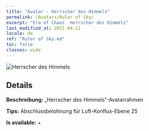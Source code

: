 ```yaml
---
title: "Avatar - Herrscher des Himmels"
permalink: /Avatars/Ruler of Sky/
excerpt: "Era of Chaos  Herrscher des Himmels"
last_modified_at: 2021-04-21
locale: de
ref: "Ruler of Sky.md"
toc: false
classes: wide
---
```

 ![Herrscher des Himmels](/images/a/avatarFrame_41.png)

## Details

 **Beschreibung:** „Herrscher des Himmels“-Avatarrahmen 

 **Tips:** Abschlussbelohnung für Luft-Konflux-Ebene 25 

 **Is available:**  + 

